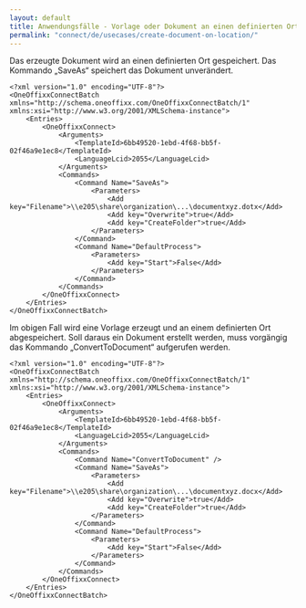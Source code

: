 ```yaml
---
layout: default
title: Anwendungsfälle - Vorlage oder Dokument an einen definierten Ort speichern
permalink: "connect/de/usecases/create-document-on-location/"
---
```


Das erzeugte Dokument wird an einen definierten Ort gespeichert. Das Kommando „SaveAs“ speichert das Dokument unverändert. 

    <?xml version="1.0" encoding="UTF-8"?>
    <OneOffixxConnectBatch xmlns="http://schema.oneoffixx.com/OneOffixxConnectBatch/1" xmlns:xsi="http://www.w3.org/2001/XMLSchema-instance">
    	<Entries>
    		<OneOffixxConnect>
    			<Arguments>
    				<TemplateId>6bb49520-1ebd-4f68-bb5f-02f46a9e1ec8</TemplateId>
    				<LanguageLcid>2055</LanguageLcid>
    			</Arguments>
    			<Commands>
    				<Command Name="SaveAs">
    					<Parameters>
    						<Add key="Filename">\\e205\share\organization\...\documentxyz.dotx</Add>
    						<Add key="Overwrite">true</Add>
    						<Add key="CreateFolder">true</Add>
    					</Parameters>
    				</Command>
    				<Command Name="DefaultProcess">
    					<Parameters>
    						<Add key="Start">False</Add>
    					</Parameters>
    				</Command>
    			</Commands>
    		</OneOffixxConnect>
    	</Entries>
    </OneOffixxConnectBatch>

Im obigen Fall wird eine Vorlage erzeugt und an einem definierten Ort abgespeichert. Soll daraus ein Dokument erstellt werden, muss vorgängig das Kommando „ConvertToDocument“ aufgerufen werden.

    <?xml version="1.0" encoding="UTF-8"?>
    <OneOffixxConnectBatch xmlns="http://schema.oneoffixx.com/OneOffixxConnectBatch/1" xmlns:xsi="http://www.w3.org/2001/XMLSchema-instance">
    	<Entries>
    		<OneOffixxConnect>
    			<Arguments>
    				<TemplateId>6bb49520-1ebd-4f68-bb5f-02f46a9e1ec8</TemplateId>
    				<LanguageLcid>2055</LanguageLcid>
    			</Arguments>
    			<Commands>
    				<Command Name="ConvertToDocument" />
    				<Command Name="SaveAs">
    					<Parameters>
    						<Add key="Filename">\\e205\share\organization\...\documentxyz.docx</Add>
    						<Add key="Overwrite">true</Add>
    						<Add key="CreateFolder">true</Add>
    					</Parameters>
    				</Command>
    				<Command Name="DefaultProcess">
    					<Parameters>
    						<Add key="Start">False</Add>
    					</Parameters>
    				</Command>
    			</Commands>
    		</OneOffixxConnect>
    	</Entries>
    </OneOffixxConnectBatch>
